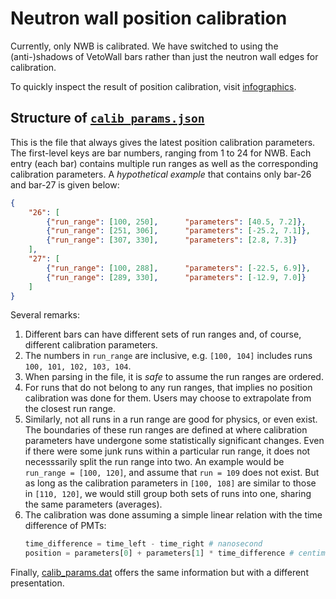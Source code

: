# Neutron wall position calibration

Currently, only NWB is calibrated. We have switched to using the (anti-)shadows of VetoWall bars rather than just the neutron wall edges for calibration.

To quickly inspect the result of position calibration, visit [infographics](https://groups.nscl.msu.edu/hira/15190-14030/fanurs/index.html?view=pos-calib).

## Structure of [`calib_params.json`](database/neutron_wall/position_calibration/calib_params.json)
This is the file that always gives the latest position calibration parameters. The first-level keys are bar numbers, ranging from 1 to 24 for NWB. Each entry (each bar) contains multiple run ranges as well as the corresponding calibration parameters. A _hypothetical example_ that contains only bar-26 and bar-27 is given below:
```json
{
    "26": [
        {"run_range": [100, 250],      "parameters": [40.5, 7.2]},
        {"run_range": [251, 306],      "parameters": [-25.2, 7.1]},
        {"run_range": [307, 330],      "parameters": [2.8, 7.3]}
    ],
    "27": [
        {"run_range": [100, 288],      "parameters": [-22.5, 6.9]},
        {"run_range": [289, 330],      "parameters": [-12.9, 7.0]}
    ]
}
```
Several remarks:
1. Different bars can have different sets of run ranges and, of course, different calibration parameters.
2. The numbers in `run_range` are inclusive, e.g. `[100, 104]` includes runs `100, 101, 102, 103, 104`.
3. When parsing in the file, it is _safe_ to assume the run ranges are ordered.
4. For runs that do not belong to any run ranges, that implies no position calibration was done for them. Users may choose to extrapolate from the closest run range.
5. Similarly, not all runs in a run range are good for physics, or even exist. The boundaries of these run ranges are defined at where calibration parameters have undergone some statistically significant changes. Even if there were some junk runs within a particular run range, it does not necesssarily split the run range into two. An example would be `run_range = [100, 120]`, and assume that `run = 109` does not exist. But as long as the calibration parameters in `[100, 108]` are similar to those in `[110, 120]`, we would still group both sets of runs into one, sharing the same parameters (averages).
6. The calibration was done assuming a simple linear relation with the time difference of PMTs:
    ```python
    time_difference = time_left - time_right # nanosecond
    position = parameters[0] + parameters[1] * time_difference # centimeter
    ```

Finally, [calib_params.dat](database/neutron_wall/position_calibration/calib_params.dat) offers the same information but with a different presentation.